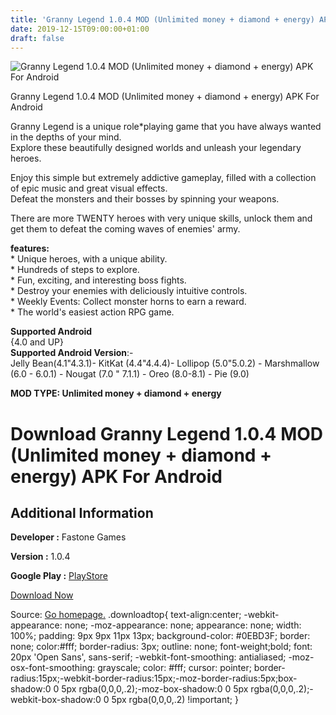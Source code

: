 ```yaml
---
title: 'Granny Legend 1.0.4 MOD (Unlimited money + diamond + energy) APK For Android'
date: 2019-12-15T09:00:00+01:00
draft: false
---
```


![Granny Legend 1.0.4 MOD (Unlimited money + diamond + energy) APK For Android](https://i2.wp.com/apkhome.net/wp-content/uploads/2019/11/Granny-Legend-2.png "Granny Legend 1.0.4 MOD (Unlimited money + diamond + energy) APK For Android")

  

Granny Legend 1.0.4 MOD (Unlimited money + diamond + energy) APK For Android

Granny Legend is a unique role\*playing game that you have always wanted in the depths of your mind.  
Explore these beautifully designed worlds and unleash your legendary heroes.

Enjoy this simple but extremely addictive gameplay, filled with a collection of epic music and great visual effects.  
Defeat the monsters and their bosses by spinning your weapons.

There are more TWENTY heroes with very unique skills, unlock them and get them to defeat the coming waves of enemies' army.

**features:**  
\* Unique heroes, with a unique ability.  
\* Hundreds of steps to explore.  
\* Fun, exciting, and interesting boss fights.  
\* Destroy your enemies with deliciously intuitive controls.  
\* Weekly Events: Collect monster horns to earn a reward.  
\* The world's easiest action RPG game.

**Supported Android**  
{4.0 and UP}  
**Supported Android Version**:-  
Jelly Bean(4.1"4.3.1)- KitKat (4.4"4.4.4)- Lollipop (5.0"5.0.2) - Marshmallow (6.0 - 6.0.1) - Nougat (7.0 " 7.1.1) - Oreo (8.0-8.1) - Pie (9.0)

**MOD TYPE: Unlimited money + diamond + energy**

Download Granny Legend 1.0.4 MOD (Unlimited money + diamond + energy) APK For Android
=====================================================================================

Additional Information
----------------------

**Developer :** Fastone Games

**Version :** 1.0.4

**Google Play :** [PlayStore](https://play.google.com/store/apps/details?id=com.physics.sim.game.box)

  

[Download Now](https://store4app.co/post/granny-legend-1-0-4-mod-unlimited-money-diamond-energy-apk-for-android_1574700591)

  
Source: [Go homepage.](https://store4app.co/post/granny-legend-1-0-4-mod-unlimited-money-diamond-energy-apk-for-android_1574700591) .downloadtop{ text-align:center; -webkit-appearance: none; -moz-appearance: none; appearance: none; width: 100%; padding: 9px 9px 11px 13px; background-color: #0EBD3F; border: none; color:#fff; border-radius: 3px; outline: none; font-weight;bold; font: 20px 'Open Sans', sans-serif; -webkit-font-smoothing: antialiased; -moz-osx-font-smoothing: grayscale; color: #fff; cursor: pointer; border-radius:15px;-webkit-border-radius:15px;-moz-border-radius:5px;box-shadow:0 0 5px rgba(0,0,0,.2);-moz-box-shadow:0 0 5px rgba(0,0,0,.2);-webkit-box-shadow:0 0 5px rgba(0,0,0,.2) !important; }
